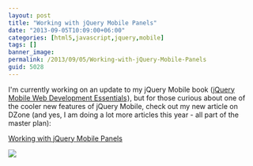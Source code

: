 ```yaml
---
layout: post
title: "Working with jQuery Mobile Panels"
date: "2013-09-05T10:09:00+06:00"
categories: [html5,javascript,jquery,mobile]
tags: []
banner_image: 
permalink: /2013/09/05/Working-with-jQuery-Mobile-Panels
guid: 5028
---
```


I'm currently working on an update to my jQuery Mobile book (<a href="http://www.amazon.com/gp/product/1849517266/ref=as_li_qf_sp_asin_tl?ie=UTF8&camp=1789&creative=9325&creativeASIN=1849517266&linkCode=as2&tag=raymondcamden-20">jQuery Mobile Web Development Essentials</a><img src="http://ir-na.amazon-adsystem.com/e/ir?t=raymondcamden-20&l=as2&o=1&a=1849517266" width="1" height="1" border="0" alt="" style="border:none !important; margin:0px !important;" />), but for those curious about one of the cooler new features of jQuery Mobile, check out my new article on DZone (and yes, I am doing a lot more articles this year - all part of the master plan):

<a href="http://css.dzone.com/articles/working-jquery-mobile-panels">Working with jQuery Mobile Panels</a>

<img src="https://static.raymondcamden.com/images/jqm.jpg" />